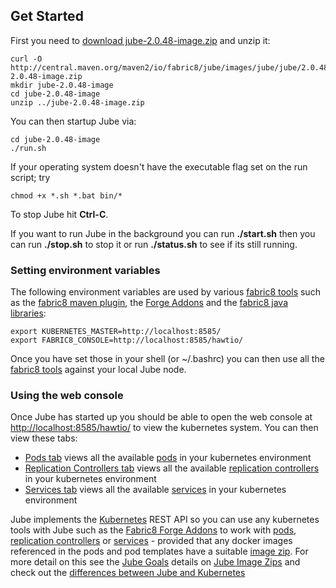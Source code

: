 ## Get Started

First you need to [download jube-2.0.48-image.zip](http://central.maven.org/maven2/io/fabric8/jube/images/jube/jube/2.0.48/jube-2.0.48-image.zip) and unzip it:

    curl -O http://central.maven.org/maven2/io/fabric8/jube/images/jube/jube/2.0.48/jube-2.0.48-image.zip
    mkdir jube-2.0.48-image
    cd jube-2.0.48-image
    unzip ../jube-2.0.48-image.zip

You can then startup Jube via:

    cd jube-2.0.48-image
    ./run.sh

If your operating system doesn't have the executable flag set on the run script; try

    chmod +x *.sh *.bat bin/*

To stop Jube hit **Ctrl-C**.

If you want to run Jube in the background you can run **./start.sh** then you can run **./stop.sh** to stop it or run **./status.sh** to see if its still running.

### Setting environment variables

The following environment variables are used by various [fabric8 tools](http://fabric8.io/v2/tools.html) such as the [fabric8 maven plugin](http://fabric8.io/v2/mavenPlugin.html), the [Forge Addons](http://fabric8.io/v2/forge.html) and the [fabric8 java libraries](javaLibraries.html):

    export KUBERNETES_MASTER=http://localhost:8585/
    export FABRIC8_CONSOLE=http://localhost:8585/hawtio/

Once you have set those in your shell (or ~/.bashrc) you can then use all the [fabric8 tools](http://fabric8.io/v2/tools.html) against your local Jube node.

### Using the web console

Once Jube has started up you should be able to open the web console at [http://localhost:8585/hawtio/](http://localhost:8585/hawtio/) to view the kubernetes system. You can then view these tabs:

 * [Pods tab](http://localhost:8585/hawtio/kubernetes/pods) views all the available [pods](pods.html) in your kubernetes environment
 * [Replication Controllers tab](http://localhost:8585/hawtio/kubernetes/replicationControllers) views all the available [replication controllers](replicationControllers.html) in your kubernetes environment
 * [Services tab](http://localhost:8585/hawtio/kubernetes/services) views all the available [services](services.html) in your kubernetes environment

Jube implements the [Kubernetes](http://kubernetes.io/) REST API so you can use any kubernetes tools with Jube such as the [Fabric8 Forge Addons](http://fabric8.io/v2/forge.html) to work with [pods](pods.html), [replication controllers](replicationControllers.html) or [services](services.html) - provided that any docker images referenced in the pods and pod templates have a suitable [image zip](http://fabric8.io/jube/imageZips.html). For more detail on this see the [Jube Goals](http://fabric8.io/jube/goals.html) details on [Jube Image Zips](http://fabric8.io/jube/imageZips.html) and check out the [differences between Jube and Kubernetes](http://fabric8.io/jube/differences.html)



